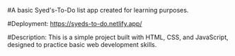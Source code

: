 #A basic Syed's-To-Do list app created for learning purposes.

#Deployment: https://syeds-to-do.netlify.app/

#Description: This is a simple project built with HTML, CSS, and JavaScript, designed to practice basic web development skills.
